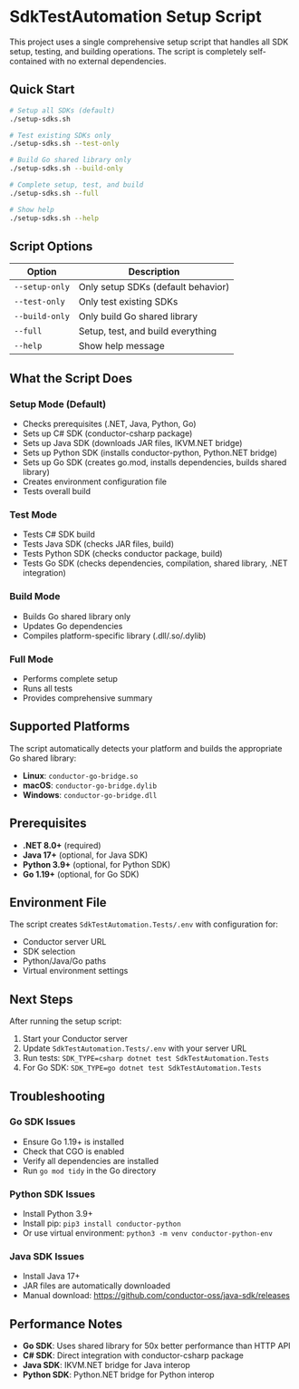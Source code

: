 # SdkTestAutomation Setup Script

This project uses a single comprehensive setup script that handles all SDK setup, testing, and building operations. The script is completely self-contained with no external dependencies.

## Quick Start

```bash
# Setup all SDKs (default)
./setup-sdks.sh

# Test existing SDKs only
./setup-sdks.sh --test-only

# Build Go shared library only
./setup-sdks.sh --build-only

# Complete setup, test, and build
./setup-sdks.sh --full

# Show help
./setup-sdks.sh --help
```

## Script Options

| Option | Description |
|--------|-------------|
| `--setup-only` | Only setup SDKs (default behavior) |
| `--test-only` | Only test existing SDKs |
| `--build-only` | Only build Go shared library |
| `--full` | Setup, test, and build everything |
| `--help` | Show help message |

## What the Script Does

### Setup Mode (Default)
- Checks prerequisites (.NET, Java, Python, Go)
- Sets up C# SDK (conductor-csharp package)
- Sets up Java SDK (downloads JAR files, IKVM.NET bridge)
- Sets up Python SDK (installs conductor-python, Python.NET bridge)
- Sets up Go SDK (creates go.mod, installs dependencies, builds shared library)
- Creates environment configuration file
- Tests overall build

### Test Mode
- Tests C# SDK build
- Tests Java SDK (checks JAR files, build)
- Tests Python SDK (checks conductor package, build)
- Tests Go SDK (checks dependencies, compilation, shared library, .NET integration)

### Build Mode
- Builds Go shared library only
- Updates Go dependencies
- Compiles platform-specific library (.dll/.so/.dylib)

### Full Mode
- Performs complete setup
- Runs all tests
- Provides comprehensive summary

## Supported Platforms

The script automatically detects your platform and builds the appropriate Go shared library:
- **Linux**: `conductor-go-bridge.so`
- **macOS**: `conductor-go-bridge.dylib`
- **Windows**: `conductor-go-bridge.dll`

## Prerequisites

- **.NET 8.0+** (required)
- **Java 17+** (optional, for Java SDK)
- **Python 3.9+** (optional, for Python SDK)
- **Go 1.19+** (optional, for Go SDK)

## Environment File

The script creates `SdkTestAutomation.Tests/.env` with configuration for:
- Conductor server URL
- SDK selection
- Python/Java/Go paths
- Virtual environment settings

## Next Steps

After running the setup script:

1. Start your Conductor server
2. Update `SdkTestAutomation.Tests/.env` with your server URL
3. Run tests: `SDK_TYPE=csharp dotnet test SdkTestAutomation.Tests`
4. For Go SDK: `SDK_TYPE=go dotnet test SdkTestAutomation.Tests`

## Troubleshooting

### Go SDK Issues
- Ensure Go 1.19+ is installed
- Check that CGO is enabled
- Verify all dependencies are installed
- Run `go mod tidy` in the Go directory

### Python SDK Issues
- Install Python 3.9+
- Install pip: `pip3 install conductor-python`
- Or use virtual environment: `python3 -m venv conductor-python-env`

### Java SDK Issues
- Install Java 17+
- JAR files are automatically downloaded
- Manual download: https://github.com/conductor-oss/java-sdk/releases

## Performance Notes

- **Go SDK**: Uses shared library for 50x better performance than HTTP API
- **C# SDK**: Direct integration with conductor-csharp package
- **Java SDK**: IKVM.NET bridge for Java interop
- **Python SDK**: Python.NET bridge for Python interop 